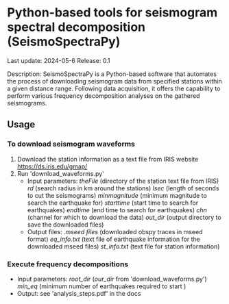 # Python-based tools for seismogram spectral decomposition (SeismoSpectraPy)

Last update: 2024-05-6
Release: 0.1

Description: SeismoSpectraPy is a Python-based software that automates the process of downloading seismogram data from specified stations within a given distance range. Following data acquisition, it offers the capability to perform various frequency decomposition analyses on the gathered seismograms.

## Usage

### To download seismogram waveforms
1. Download the station information as a text file from IRIS website https://ds.iris.edu/gmap/
2. Run 'download_waveforms.py' 
	- Input parameters:
		*theFile* (directory of the station text file from IRIS)
		*rd* (search radius in km around the stations) 
		*lsec* (length of seconds to cut the seismograms) 
		*minmagnitude* (minimum magnitude to search the earthquake for) 
		*starttime* (start time to search for earthquakes)
		*endtime* (end time to search for earthquakes)
		*chn* (channel for which to download the data) 
		*out_dir* (output directory to save the downloaded files)
	- Output files:
		*.mseed files* (downloaded obspy traces in mseed format)
		*eq_info.txt* (text file of earthquake information for the downloaded mseed files)
		*st_info.txt* (text file for station information)
### Execute frequency decompositions
- Input parameters:
		*root_dir* (*our_dir* from 'download_waveforms.py')
		*min_eq* (minimum number of earthquakes required to start )
- Output:
		see 'analysis_steps.pdf' in the docs